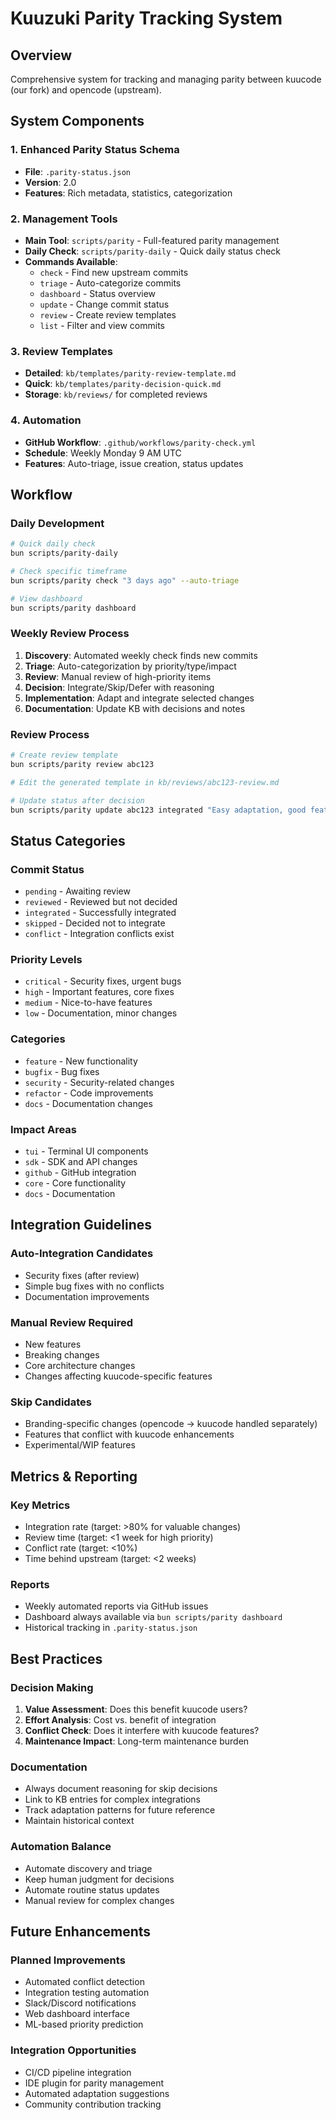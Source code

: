 # Kuuzuki Parity Tracking System

## Overview
Comprehensive system for tracking and managing parity between kuucode (our fork) and opencode (upstream).

## System Components

### 1. Enhanced Parity Status Schema
- **File**: `.parity-status.json`
- **Version**: 2.0
- **Features**: Rich metadata, statistics, categorization

### 2. Management Tools
- **Main Tool**: `scripts/parity` - Full-featured parity management
- **Daily Check**: `scripts/parity-daily` - Quick daily status check
- **Commands Available**:
  - `check` - Find new upstream commits
  - `triage` - Auto-categorize commits
  - `dashboard` - Status overview
  - `update` - Change commit status
  - `review` - Create review templates
  - `list` - Filter and view commits

### 3. Review Templates
- **Detailed**: `kb/templates/parity-review-template.md`
- **Quick**: `kb/templates/parity-decision-quick.md`
- **Storage**: `kb/reviews/` for completed reviews

### 4. Automation
- **GitHub Workflow**: `.github/workflows/parity-check.yml`
- **Schedule**: Weekly Monday 9 AM UTC
- **Features**: Auto-triage, issue creation, status updates

## Workflow

### Daily Development
```bash
# Quick daily check
bun scripts/parity-daily

# Check specific timeframe
bun scripts/parity check "3 days ago" --auto-triage

# View dashboard
bun scripts/parity dashboard
```

### Weekly Review Process
1. **Discovery**: Automated weekly check finds new commits
2. **Triage**: Auto-categorization by priority/type/impact
3. **Review**: Manual review of high-priority items
4. **Decision**: Integrate/Skip/Defer with reasoning
5. **Implementation**: Adapt and integrate selected changes
6. **Documentation**: Update KB with decisions and notes

### Review Process
```bash
# Create review template
bun scripts/parity review abc123

# Edit the generated template in kb/reviews/abc123-review.md

# Update status after decision
bun scripts/parity update abc123 integrated "Easy adaptation, good feature"
```

## Status Categories

### Commit Status
- `pending` - Awaiting review
- `reviewed` - Reviewed but not decided
- `integrated` - Successfully integrated
- `skipped` - Decided not to integrate
- `conflict` - Integration conflicts exist

### Priority Levels
- `critical` - Security fixes, urgent bugs
- `high` - Important features, core fixes
- `medium` - Nice-to-have features
- `low` - Documentation, minor changes

### Categories
- `feature` - New functionality
- `bugfix` - Bug fixes
- `security` - Security-related changes
- `refactor` - Code improvements
- `docs` - Documentation changes

### Impact Areas
- `tui` - Terminal UI components
- `sdk` - SDK and API changes
- `github` - GitHub integration
- `core` - Core functionality
- `docs` - Documentation

## Integration Guidelines

### Auto-Integration Candidates
- Security fixes (after review)
- Simple bug fixes with no conflicts
- Documentation improvements

### Manual Review Required
- New features
- Breaking changes
- Core architecture changes
- Changes affecting kuucode-specific features

### Skip Candidates
- Branding-specific changes (opencode → kuucode handled separately)
- Features that conflict with kuucode enhancements
- Experimental/WIP features

## Metrics & Reporting

### Key Metrics
- Integration rate (target: >80% for valuable changes)
- Review time (target: <1 week for high priority)
- Conflict rate (target: <10%)
- Time behind upstream (target: <2 weeks)

### Reports
- Weekly automated reports via GitHub issues
- Dashboard always available via `bun scripts/parity dashboard`
- Historical tracking in `.parity-status.json`

## Best Practices

### Decision Making
1. **Value Assessment**: Does this benefit kuucode users?
2. **Effort Analysis**: Cost vs. benefit of integration
3. **Conflict Check**: Does it interfere with kuucode features?
4. **Maintenance Impact**: Long-term maintenance burden

### Documentation
- Always document reasoning for skip decisions
- Link to KB entries for complex integrations
- Track adaptation patterns for future reference
- Maintain historical context

### Automation Balance
- Automate discovery and triage
- Keep human judgment for decisions
- Automate routine status updates
- Manual review for complex changes

## Future Enhancements

### Planned Improvements
- Automated conflict detection
- Integration testing automation
- Slack/Discord notifications
- Web dashboard interface
- ML-based priority prediction

### Integration Opportunities
- CI/CD pipeline integration
- IDE plugin for parity management
- Automated adaptation suggestions
- Community contribution tracking